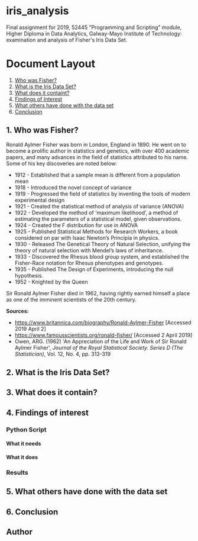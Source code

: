 # iris_analysis
Final assignment for 2019, 52445 "Programming and Scripting" module, Higher Diploma in Data Analytics, Galway-Mayo Institute of Technology: examination and analysis of Fisher's Iris Data Set.

# Document Layout
1. [Who was Fisher?](https://github.com/thomas-roux/iris_analysis#who-was-fisher)
2. [What is the Iris Data Set?](https://github.com/thomas-roux/iris_analysis#what-is-the-iris-data-set)
3. [What does it containt?](https://github.com/thomas-roux/iris_analysis#what-does-it-contain)
4. [Findings of Interest](https://github.com/thomas-roux/iris_analysis#findings-of-interest)
5. [What others have done with the data set](https://github.com/thomas-roux/iris_analysis#what-others-have-done-with-the-data-set)
6. [Conclusion](https://github.com/thomas-roux/iris_analysis#conclusion)


## 1. Who was Fisher?
Ronald Aylmer Fisher was born in London, England in 1890. He went on to become a prolific author in statistics and genetics, with over 400 academic papers, and many advances in the field of statistics attributed to his name. Some of his key discoveries are noted below:

* 1912 -	Established that a sample mean is different from a population mean
* 1918 - 	Introduced the novel concept of variance
* 1919 - 	Progressed the field of statistics by inventing the tools of modern experimental design
* 1921 - 	Created the statistical method of analysis of variance (ANOVA) 
* 1922 - 	Developed the method of ‘maximum likelihood’, a method of estimating the parameters of a statistical model, given observations.
* 1924 - 	Created the F distribution for use in ANOVA
* 1925 -	Published Statistical Methods for Research Workers, a book considered on par with Isaac Newton’s Principia in physics.
* 1930 - 	Released The Genetical Theory of Natural Selection, unifying the theory of natural selection with Mendel’s laws of inheritance.
* 1933 -	Discovered the Rhesus blood group system, and established the Fisher-Race notation for Rhesus phenotypes and genotypes. 
* 1935 - 	Published The Design of Experiments, introducing the null hypothesis.
* 1952 -	Knighted by the Queen

Sir Ronald Aylmer Fisher died in 1962, having rightly earned himself a place as one of the imminent scientists of the 20th century.

**Sources:**    
- https://www.britannica.com/biography/Ronald-Aylmer-Fisher [Accessed 2019 April 2]
- https://www.famousscientists.org/ronald-fisher/ [Accessed 2 April 2019]
- Owen, ARG. (1962) 'An Appreciation of the Life and Work of Sir Ronald Aylmer Fisher', *Journal of the Royal Statistical    Society.   Series D (The Statistician)*, Vol. 12, No. 4, pp. 313-319

## 2. What is the Iris Data Set?

## 3. What does it contain?

## 4. Findings of interest

### Python Script
#### What it needs
#### What it does

### Results

## 5. What others have done with the data set

## 6. Conclusion

## Author

